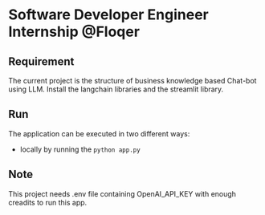 # Software Developer Engineer Internship @Floqer

## Requirement
The current project is the structure of business knowledge based Chat-bot using LLM. 
Install the langchain libraries and the streamlit library.

## Run
The application can be executed in two different ways:
* locally by running the `python app.py` 


## Note
This project needs .env file containing OpenAI_API_KEY with enough creadits to run this app.
